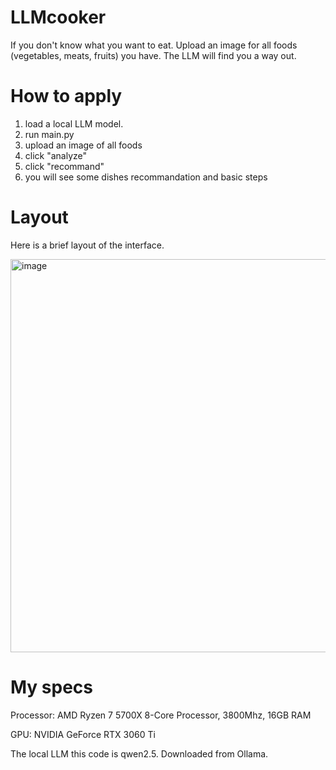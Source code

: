 # LLMcooker
If you don't know what you want to eat. Upload an image for all foods (vegetables, meats, fruits) you have. The LLM will find you a way out. 

# How to apply
1. load a local LLM model.
2. run main.py
3. upload an image of all foods
4. click "analyze"
5. click "recommand"
6. you will see some dishes recommandation and basic steps

# Layout
Here is a brief layout of the interface. 

<img width="1037" height="629" alt="image" src="https://github.com/user-attachments/assets/462047bd-057b-4c6f-8db7-0bd7dcefbabb" />

# My specs
Processor: AMD Ryzen 7 5700X 8-Core Processor, 3800Mhz, 16GB RAM

GPU: NVIDIA GeForce RTX 3060 Ti

The local LLM this code is qwen2.5. Downloaded from Ollama. 
